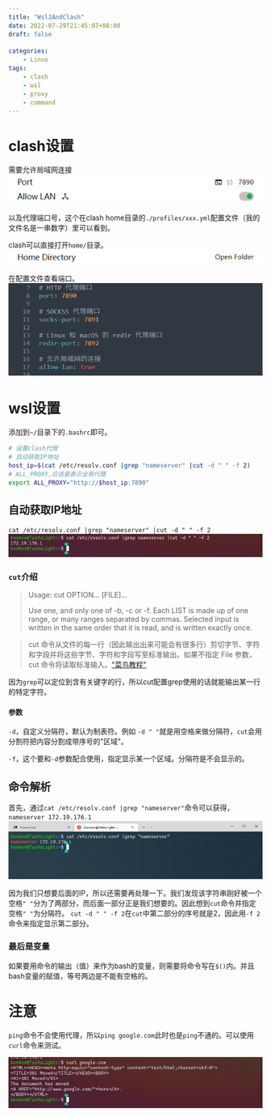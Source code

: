 ```yaml
---
title: "Wsl2AndClash"
date: 2022-07-29T21:45:07+08:00
draft: false

categories:
    - Linux
tags:
    - clash
    - wsl
    - proxy
    - command
---
```


# clash设置

需要允许局域网连接
![允许局域网连接](pic/allowLan.png)

以及代理端口号，这个在clash home目录的`./profiles/xxx.yml`配置文件（我的文件名是一串数字）里可以看到。

clash可以直接打开`home/`目录。
![打开家目录](pic/HomeDirectory.png)

在配置文件查看端口。
![查看端口](pic/port.png)

# wsl设置

添加到`~/`目录下的`.bashrc`即可。

```bash
# 设置clash代理
# 自动获取IP地址
host_ip=$(cat /etc/resolv.conf |grep "nameserver" |cut -d " " -f 2)
# ALL_PROXY,应该是表示全局代理
export ALL_PROXY="http://$host_ip:7890"
```
## 自动获取IP地址

`cat /etc/resolv.conf |grep "nameserver" |cut -d " " -f 2`
![获取IP](pic/reslov.png)

### `cut`介绍

> Usage: cut OPTION... [FILE]...
>
> Use one, and only one of -b, -c or -f.  Each LIST is made up of one range, or many ranges separated by commas.  Selected input is written in the same order that it is read, and is written exactly once.

> cut 命令从文件的每一行（因此输出出来可能会有很多行）剪切字节、字符和字段并将这些字节、字符和字段写至标准输出。如果不指定 File 参数，cut 命令将读取标准输入。["菜鸟教程"](https://www.runoob.com/linux/linux-comm-cut.html)

因为`grep`可以定位到含有关键字的行，所以cut配置grep使用的话就能输出某一行的特定字符。

#### 参数

`-d`，自定义分隔符，默认为制表符。例如 `-d " "`就是用空格来做分隔符，`cut`会用分割符把内容分割成带序号的"区域"。

`-f`，这个要和`-d`参数配合使用，指定显示某一个区域。分隔符是不会显示的。

## 命令解析
首先，通过`cat /etc/resolv.conf |grep "nameserver"`命令可以获得，
`nameserver 172.19.176.1`
![nameserver](pic/nameserver.png)

因为我们只想要后面的IP，所以还需要再处理一下。我们发现该字符串刚好被一个空格`" "`分为了两部分，而后面一部分正是我们想要的。因此想到`cut`命令并指定空格`" "`为分隔符。
`cut -d " " -f 2`在`cut`中第二部分的序号就是2，因此用`-f 2`命令来指定显示第二部分。

### 最后是变量

如果要用命令的输出（值）来作为bash的变量，则需要将命令写在`$()`内。并且bash变量的赋值，等号两边是不能有空格的。

# 注意

`ping`命令不会使用代理，所以`ping google.com`此时也是`ping`不通的。可以使用`curl`命令来测试。

![curl](pic/curl.png)
